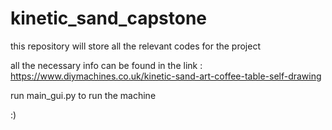 # kinetic_sand_capstone

this repository will store all the relevant codes for the project

all the necessary info can be found in the link : https://www.diymachines.co.uk/kinetic-sand-art-coffee-table-self-drawing

run main_gui.py to run the machine

:) 
 
